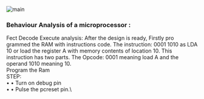 ![main](https://github.com/user-attachments/assets/3f4d2bf8-9e80-43dc-9c67-a1e5ee495d55)

### Behaviour Analysis of a microprocessor :
Fect Decode Execute analysis: After the design is ready, Firstly pro
grammed the RAM with instructions code. The instruction: 0001 1010
 as LDA 10 or load the register A with memory contents of location 10.
 This instruction has two parts. The Opcode: 0001 meaning load A and
 the operand 1010 meaning 10.\
 Program the Ram\
 STEP:\
 • • Turn on debug pin\
 • • Pulse the pcreset pin.\
